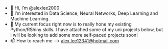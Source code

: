 - 👋 Hi, I’m @alexlee2000
- 👀 I’m interested in Data Science, Neural Networks, Deep Learning and Machine Learning. 
- 🌱 My current focus right now is to really hone my existing Python/RShiny skills. I have attached some of my uni projects below, but I will be looking to add some more self-paced projects soon!
- 📫 How to reach me --> alex.lee12341@hotmail.com

<!---
alexlee2000/alexlee2000 is a ✨ special ✨ repository because its `README.md` (this file) appears on your GitHub profile.
You can click the Preview link to take a look at your changes.
--->
